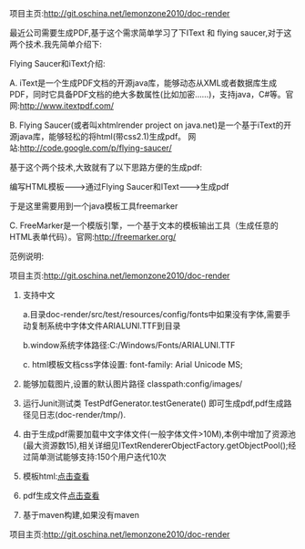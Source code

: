 项目主页:http://git.oschina.net/lemonzone2010/doc-render

最近公司需要生成PDF,基于这个需求简单学习了下IText 和 flying saucer,对于这两个技术.我先简单介绍下:

Flying Saucer和iText介绍:

   A.  iText是一个生成PDF文档的开源java库，能够动态从XML或者数据库生成PDF，同时它具备PDF文档的绝大多数属性(比如加密……)，支持java，C#等。官网:http://www.itextpdf.com/

   B.  Flying Saucer(或者叫xhtmlrender project on java.net)是一个基于iText的开源java库，能够轻松的将html(带css2.1)生成pdf。 网站:http://code.google.com/p/flying-saucer/

基于这个两个技术,大致就有了以下思路方便的生成pdf:

编写HTML模板--->通过Flying Saucer和IText--->生成pdf

于是这里需要用到一个java模板工具freemarker

   C. FreeMarker是一个模版引擎，一个基于文本的模板输出工具（生成任意的HTML表单代码）。官网:http://freemarker.org/

范例说明:

项目主页:http://git.oschina.net/lemonzone2010/doc-render

1. 支持中文

    a.目录doc-render/src/test/resources/config/fonts中如果没有字体,需要手动复制系统中字体文件ARIALUNI.TTF到目录

    b.window系统字体路径:C:/Windows/Fonts/ARIALUNI.TTF

    c. html模板文档css字体设置:   font-family: Arial Unicode MS;

1. 能够加载图片,设置的默认图片路径 classpath:config/images/

1. 运行Junit测试类 TestPdfGenerator.testGenerate() 即可生成pdf,pdf生成路径见日志(doc-render/tmp/).

1. 由于生成pdf需要加载中文字体文件(一般字体文件>10M),本例中增加了资源池(最大资源数15),相关详细见ITextRendererObjectFactory.getObjectPool();经过简单测试能够支持:150个用户迭代10次

1. 模板html:[点击查看](doc-render/src/test/resources/config/templates/overseaAssistance.html)

1. pdf生成文件[点击查看](doc-render/tmp/1549647421978.pdf)

1. 基于maven构建,如果没有maven


项目主页:http://git.oschina.net/lemonzone2010/doc-render